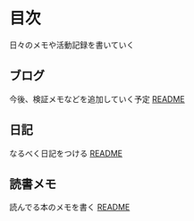 # 目次
日々のメモや活動記録を書いていく
## ブログ
今後、検証メモなどを追加していく予定
[README](blog/README.md)

## 日記
なるべく日記をつける
[README](daily/README.md)

## 読書メモ
読んでる本のメモを書く
[README](book_memo/README.md)